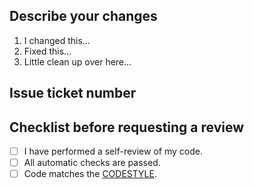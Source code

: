 ## Describe your changes
1. I changed this...
2. Fixed this...
3. Little clean up over here...

## Issue ticket number

## Checklist before requesting a review
- [ ] I have performed a self-review of my code.
- [ ] All automatic checks are passed.
- [ ] Code matches the [CODESTYLE](../CODESTYLE.md).
